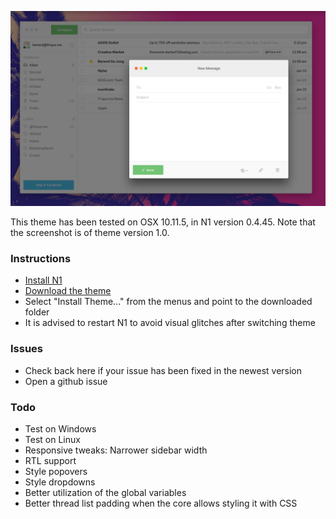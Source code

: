 ![Preview 1](preview1@2x.png)

This theme has been tested on OSX 10.11.5, in N1 version 0.4.45.
Note that the screenshot is of theme version 1.0.

### Instructions
- [Install N1](https://www.nylas.com/n1)
- [Download the theme](https://github.com/Frique/N1-Berend/releases)
- Select "Install Theme..." from the menus and point to the downloaded folder
- It is advised to restart N1 to avoid visual glitches after switching theme

### Issues
- Check back here if your issue has been fixed in the newest version
- Open a github issue

### Todo
- Test on Windows
- Test on Linux
- Responsive tweaks: Narrower sidebar width
- RTL support
- Style popovers
- Style dropdowns
- Better utilization of the global variables
- Better thread list padding when the core allows styling it with CSS
